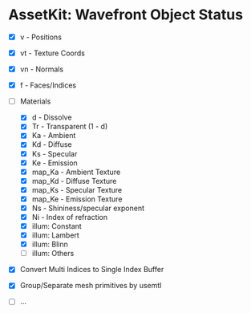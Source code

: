 # AssetKit: Wavefront Object Status

- [x] v - Positions
- [x] vt - Texture Coords
- [x] vn - Normals
- [x] f - Faces/Indices 
- [ ] Materials
  - [x] d - Dissolve
  - [x] Tr - Transparent (1 - d)
  - [x] Ka - Ambient
  - [x] Kd - Diffuse
  - [x] Ks - Specular
  - [x] Ke - Emission
  - [x] map_Ka - Ambient Texture
  - [x] map_Kd - Diffuse Texture
  - [x] map_Ks - Specular Texture
  - [x] map_Ke - Emission Texture
  - [x] Ns - Shininess/specular exponent
  - [x] Ni - Index of refraction
  - [x] illum: Constant
  - [x] illum: Lambert
  - [x] illum: Blinn
  - [ ] illum: Others
- [x] Convert Multi Indices to Single Index Buffer
- [x] Group/Separate mesh primitives by usemtl
- [ ] ...

